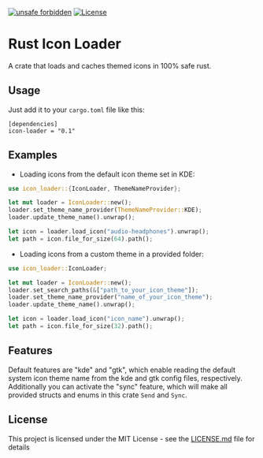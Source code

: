[![unsafe forbidden](https://img.shields.io/badge/unsafe-forbidden-success.svg)](https://github.com/rust-secure-code/safety-dance/)
[![License](https://img.shields.io/badge/license-MIT-blue.svg)](https://raw.githubusercontent.com/onur/cargo-license/master/LICENSE)

# Rust Icon Loader

A crate that loads and caches themed icons in 100% safe rust.

## Usage

Just add it to your `cargo.toml` file like this:
```
[dependencies]
icon-loader = "0.1"
```

## Examples

* Loading icons from the default icon theme set in KDE:
```rust
use icon_loader::{IconLoader, ThemeNameProvider};

let mut loader = IconLoader::new();
loader.set_theme_name_provider(ThemeNameProvider::KDE);
loader.update_theme_name().unwrap();

let icon = loader.load_icon("audio-headphones").unwrap();
let path = icon.file_for_size(64).path();
```

* Loading icons from a custom theme in a provided folder:
```rust
use icon_loader::IconLoader;

let mut loader = IconLoader::new();
loader.set_search_paths(&["path_to_your_icon_theme"]);
loader.set_theme_name_provider("name_of_your_icon_theme");
loader.update_theme_name().unwrap();

let icon = loader.load_icon("icon_name").unwrap();
let path = icon.file_for_size(32).path();
```

## Features

Default features are "kde" and "gtk", which enable reading the default system icon theme name from the kde and gtk config files, respectively.
Additionally you can activate the "sync" feature, which will make all provided structs and enums in this crate `Send` and `Sync`.

## License

This project is licensed under the MIT License - see the [LICENSE.md](LICENSE.md) file for details

